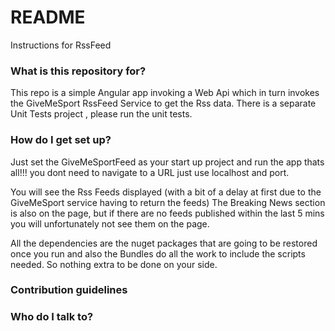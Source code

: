 # README #

Instructions for RssFeed

### What is this repository for? ###

This repo is a simple Angular app invoking a Web Api which in turn invokes the GiveMeSport RssFeed Service to get the Rss data. There is a separate Unit Tests project , please run the unit tests.

### How do I get set up? ###

Just set the GiveMeSportFeed as your start up project and run the app
thats all!!! you dont need to navigate to a URL just use localhost and port. 

You will see the Rss Feeds displayed (with a bit of a delay at first due to the GiveMeSport service having to return the feeds)
The Breaking News section is also on the page, but if there are no feeds published within the last 5 mins you will unfortunately not see them on the page.

All the dependencies are the nuget packages that are going to be restored once you run
and also the Bundles do all the work to include the scripts needed. So nothing extra to be done on your side.


### Contribution guidelines ###



### Who do I talk to? ###